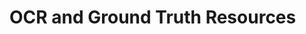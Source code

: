 # OCR and Ground Truth Resources

<!--
<ul> 
{% assign entries = site.data.ocr-gt | sort: 'id' %}
{% for item in entries %}
    [ Loop through the entries in site.data.ocr-gt and display them in a nice way ]
{% endfor %}
</ul> 
-->